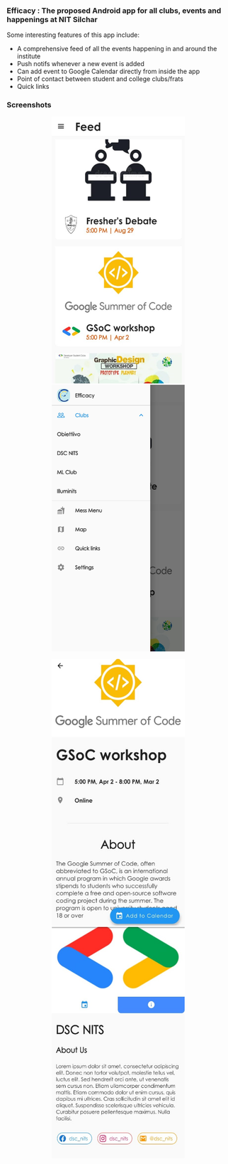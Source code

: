 ### Efficacy : The proposed Android app for all clubs, events and happenings at NIT Silchar
Some interesting features of this app include:
- A comprehensive feed of all the events happening in and around the institute
- Push notifs whenever a new event is added
- Can add event to Google Calendar directly from inside the app
- Point of contact between student and college clubs/frats
- Quick links

### Screenshots
<p align = "center">
<img src = "/images/feed.jpeg" height="600px" width = "300px">
  <img src = "/images/sidebar.jpeg" height="600px" width = "300px">
 </p>
  <p float = "right">

  </p>
  
  
  
<p align= "center">
  <img src = "/images/event.jpeg" height="600px" width = "300px">
<img src = "/images/club.jpeg" height="520px" width = "300px">
  </p>
